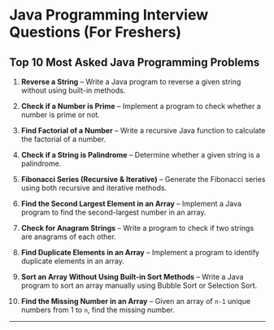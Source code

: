 # Java Programming Interview Questions (For Freshers)

## **Top 10 Most Asked Java Programming Problems**

1. **Reverse a String** – Write a Java program to reverse a given string without using built-in methods.  

2. **Check if a Number is Prime** – Implement a program to check whether a number is prime or not.  

3. **Find Factorial of a Number** – Write a recursive Java function to calculate the factorial of a number.  

4. **Check if a String is Palindrome** – Determine whether a given string is a palindrome.  

5. **Fibonacci Series (Recursive & Iterative)** – Generate the Fibonacci series using both recursive and iterative methods.  

6. **Find the Second Largest Element in an Array** – Implement a Java program to find the second-largest number in an array.  

7. **Check for Anagram Strings** – Write a program to check if two strings are anagrams of each other.  

8. **Find Duplicate Elements in an Array** – Implement a program to identify duplicate elements in an array.  

9. **Sort an Array Without Using Built-in Sort Methods** – Write a Java program to sort an array manually using Bubble Sort or Selection Sort.  

10. **Find the Missing Number in an Array** – Given an array of `n-1` unique numbers from 1 to `n`, find the missing number.  

---
